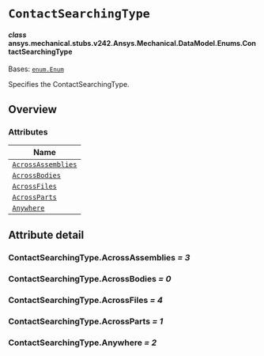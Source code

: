# `ContactSearchingType`



#### *class* ansys.mechanical.stubs.v242.Ansys.Mechanical.DataModel.Enums.ContactSearchingType

Bases: [`enum.Enum`](https://docs.python.org/3/library/enum.html#enum.Enum)

Specifies the ContactSearchingType.

<!-- !! processed by numpydoc !! -->

<a id="overview"></a>

## Overview

### Attributes

| Name |
| ---------------------------------------------------------------- |
| [`AcrossAssemblies`](#ContactSearchingType.AcrossAssemblies) |
| [`AcrossBodies`](#ContactSearchingType.AcrossBodies) |
| [`AcrossFiles`](#ContactSearchingType.AcrossFiles) |
| [`AcrossParts`](#ContactSearchingType.AcrossParts) |
| [`Anywhere`](#ContactSearchingType.Anywhere) |

<a id="attribute-detail"></a>

## Attribute detail

<a id="ContactSearchingType.AcrossAssemblies"></a>

### ContactSearchingType.AcrossAssemblies *= 3*

<a id="ContactSearchingType.AcrossBodies"></a>

### ContactSearchingType.AcrossBodies *= 0*

<a id="ContactSearchingType.AcrossFiles"></a>

### ContactSearchingType.AcrossFiles *= 4*

<a id="ContactSearchingType.AcrossParts"></a>

### ContactSearchingType.AcrossParts *= 1*

<a id="ContactSearchingType.Anywhere"></a>

### ContactSearchingType.Anywhere *= 2*



